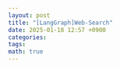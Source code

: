 ```yaml
---
layout: post
title: "[LangGraph]Web-Search"
date: 2025-01-18 12:57 +0900
categories: 
tags: 
math: true
---
```



